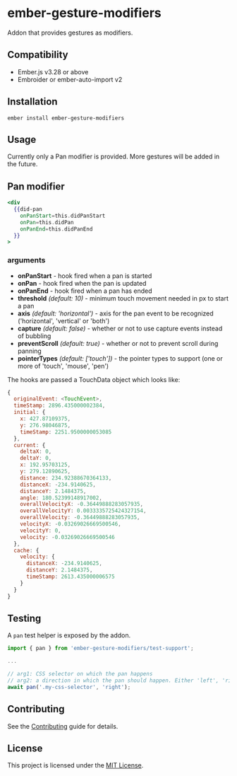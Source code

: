 # ember-gesture-modifiers

Addon that provides gestures as modifiers.

## Compatibility

- Ember.js v3.28 or above
- Embroider or ember-auto-import v2

## Installation

```
ember install ember-gesture-modifiers
```

## Usage

Currently only a Pan modifier is provided. More gestures will be added in the future.

## Pan modifier

```handlebars
<div
  {{did-pan
    onPanStart=this.didPanStart
    onPan=this.didPan
    onPanEnd=this.didPanEnd
  }}
>
```

### arguments

- **onPanStart** - hook fired when a pan is started
- **onPan** - hook fired when the pan is updated
- **onPanEnd** - hook fired when a pan has ended
- **threshold** _(default: 10)_ - minimum touch movement needed in px to start a pan
- **axis** _(default: 'horizontal')_ - axis for the pan event to be recognized ('horizontal', 'vertical' or 'both')
- **capture** _(default: false)_ - whether or not to use capture events instead of bubbling
- **preventScroll** _(default: true)_ - whether or not to prevent scroll during panning
- **pointerTypes** _(default: ['touch'])_ - the pointer types to support (one or more of 'touch', 'mouse', 'pen')

The hooks are passed a TouchData object which looks like:

```javascript
{
  originalEvent: <TouchEvent>,
  timeStamp: 2896.435000002384,
  initial: {
    x: 427.87109375,
    y: 276.98046875,
    timeStamp: 2251.9500000053085
  },
  current: {
    deltaX: 0,
    deltaY: 0,
    x: 192.95703125,
    y: 279.12890625,
    distance: 234.92388670364133,
    distanceX: -234.9140625,
    distanceY: 2.1484375,
    angle: 180.52399148917002,
    overallVelocityX: -0.36449888283057935,
    overallVelocityY: 0.0033335725424327154,
    overallVelocity: -0.36449888283057935,
    velocityX: -0.03269026669500546,
    velocityY: 0,
    velocity: -0.03269026669500546
  },
  cache: {
    velocity: {
      distanceX: -234.9140625,
      distanceY: 2.1484375,
      timeStamp: 2613.435000006575
    }
  }
}
```

## Testing

A `pan` test helper is exposed by the addon.

```javascript
import { pan } from 'ember-gesture-modifiers/test-support';

...

// arg1: CSS selector on which the pan happens
// arg2: a direction in which the pan should happen. Either 'left', 'right', 'down', 'up' or 'up-right'.
await pan('.my-css-selector', 'right');
```

## Contributing

See the [Contributing](CONTRIBUTING.md) guide for details.

## License

This project is licensed under the [MIT License](LICENSE.md).
